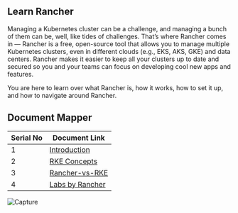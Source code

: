 ## Learn Rancher

Managing a Kubernetes cluster can be a challenge, and managing a bunch of them can be, well, like tides of challenges. That’s where Rancher comes in — Rancher is a free, open-source tool that allows you to manage multiple Kubernetes clusters, even in different clouds (e.g., EKS, AKS, GKE) and data centers. Rancher makes it easier to keep all your clusters up to date and secured so you and your teams can focus on developing cool new apps and features.

You are here to learn over what Rancher is, how it works, how to set it up, and how to navigate around Rancher.





## Document Mapper

| Serial No | Document Link |
| ------ | ------ |
| 1 | [Introduction][PlDa] |
| 2 | [RKE Concepts][PlDb] |
| 3 | [Rancher-vs-RKE][PlDc]
| 4 | [Labs by Rancher][PlDd]

[PlDa]: <./Rancher/Introduction.md>
[PlDb]: <./Rancher/RKE Concepts.md>
[PlDc]: <./Rancher/Rancher-vs-RKE.md>
[PlDd]: <./Rancher/Labs by Rancher.md>


![Capture](https://github.com/ashrafkgit/Rancher/assets/134578702/0eea8136-34b2-4169-9de2-ddb83c458a0c)









